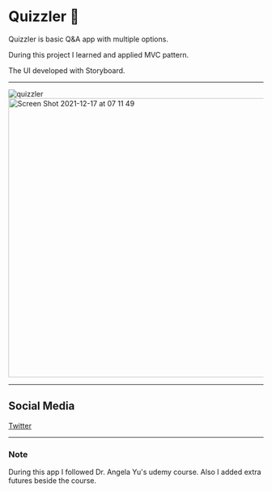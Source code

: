 # Quizzler 🙋
Quizzler is basic Q&amp;A app with multiple options.

During this project I learned and applied MVC pattern.

The UI developed with Storyboard.

---

![quizzler](https://user-images.githubusercontent.com/55560241/146497716-c5080c04-9736-4076-9e5d-d3daad6fed83.gif) <img width="550" alt="Screen Shot 2021-12-17 at 07 11 49" src="https://user-images.githubusercontent.com/55560241/146497870-cd5dff1c-3dce-4732-b7cd-edbf0fc93718.png">

---

## Social Media

[Twitter](https://twitter.com/iamemrullah)

---
### Note

During this app I followed Dr. Angela Yu's udemy course. Also I added extra futures beside the course.
